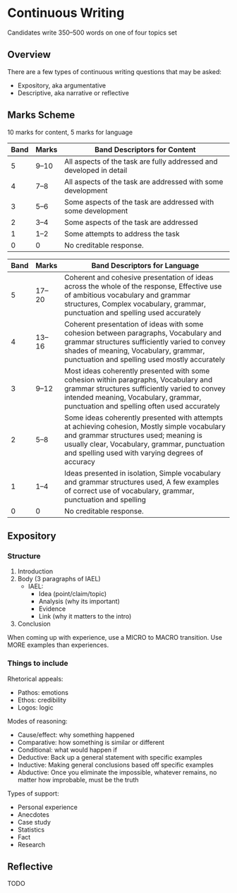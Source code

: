 # Continuous Writing

Candidates write 350–500 words on one of four topics set

## Overview

There are a few types of continuous writing questions that may be asked:
- Expository, aka argumentative
- Descriptive, aka narrative or reflective

## Marks Scheme
10 marks for content, 5 marks for language

| Band | Marks | Band Descriptors for Content |
| --- | --- | --- |
| 5 | 9–10 | All aspects of the task are fully addressed and developed in detail |
| 4 | 7–8 | All aspects of the task are addressed with some development |
| 3 | 5–6 | Some aspects of the task are addressed with some development |
| 2 | 3–4 | Some aspects of the task are addressed |
| 1 | 1–2 | Some attempts to address the task |
| 0 | 0 | No creditable response. |

| Band | Marks | Band Descriptors for Language |
| --- | --- | --- |
| 5 | 17–20 | Coherent and cohesive presentation of ideas across the whole of the response, Effective use of ambitious vocabulary and grammar structures, Complex vocabulary, grammar, punctuation and spelling used accurately |
| 4 | 13–16 | Coherent presentation of ideas with some cohesion between paragraphs, Vocabulary and grammar structures sufficiently varied to convey shades of meaning, Vocabulary, grammar, punctuation and spelling used mostly accurately |
| 3 | 9–12 | Most ideas coherently presented with some cohesion within paragraphs, Vocabulary and grammar structures sufficiently varied to convey intended meaning, Vocabulary, grammar, punctuation and spelling often used accurately |
| 2 | 5–8 | Some ideas coherently presented with attempts at achieving cohesion, Mostly simple vocabulary and grammar structures used; meaning is usually clear, Vocabulary, grammar, punctuation and spelling used with varying degrees of accuracy |
| 1 | 1–4 | Ideas presented in isolation, Simple vocabulary and grammar structures used, A few examples of correct use of vocabulary, grammar, punctuation and spelling |
| 0 | 0 | No creditable response. |

## Expository

### Structure
1. Introduction
2. Body (3 paragraphs of IAEL)
    - IAEL:
        - Idea (point/claim/topic)
        - Analysis (why its important)
        - Evidence
        - Link (why it matters to the intro)
3. Conclusion

When coming up with experience, use a MICRO to MACRO transition. Use MORE examples than experiences.

### Things to include
Rhetorical appeals:
- Pathos: emotions
- Ethos: credibility
- Logos: logic

Modes of reasoning:
- Cause/effect: why something happened
- Comparative: how something is similar or different
- Conditional: what would happen if
- Deductive: Back up a general statement with specific examples
- Inductive: Making general conclusions based off specific examples
- Abductive: Once you eliminate the impossible, whatever remains, no matter how improbable, must be the truth

Types of support:
- Personal experience
- Anecdotes
- Case study
- Statistics
- Fact
- Research

## Reflective

TODO
